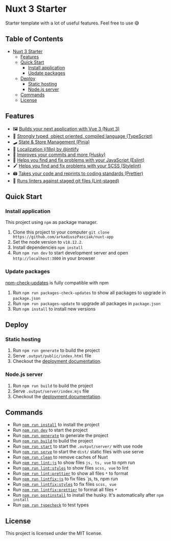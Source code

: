 # Nuxt 3 Starter

Starter template with a lot of useful features.
Feel free to use 😅

## Table of Contents

- [Nuxt 3 Starter](#nuxt-3-starter)
  - [Features](#features)
  - [Quick Start](#quick-start)
    - [Install application](#install-application)
    - [Update packages](#update-packages)
  - [Deploy](#deploy)
    - [Static hosting](#static-hosting)
    - [Node.js server](#nodejs-server)
  - [Commands](#commands)
  - [License](#license)

## Features

- 🖼 [Builds your next application with Vue 3 (Nuxt 3)](https://nuxt.com/)
- 🤖 [Strongly typed, object oriented, compiled language (TypeScript)](https://www.typescriptlang.org/)
- 🛹 [State & Store Management (Pinia)](https://pinia.vuejs.org/)
- 🚩 [Localization (i18n) by @intlify](https://v8.i18n.nuxtjs.org/)
- 🐶 [Improves your commits and more (Husky)](https://typicode.github.io/husky/)
- 🐛 [Helps you find and fix problems with your JavaScript (Eslint)](https://eslint.org/)
- 🖌 [Helps you find and fix problems with your SCSS (Stylelint)](https://stylelint.io/)
- 🖨 [Takes your code and reprints to coding standards (Prettier)](https://prettier.io/)
- 💩 [Runs linters against staged git files (Lint-staged)](https://github.com/okonet/lint-staged)

## Quick Start

### Install application

This project using `npm` as package manager.

1. Clone this project to your computer `git clone https://github.com/arkadiuszPasciak/nuxt-app`
2. Set the node version to `v18.12.2`.
3. Install dependencies `npm install`
4. Run `npm run dev` to start development server and open `http://localhost:3000` in your browser

### Update packages

[npm-check-updates](https://github.com/raineorshine/npm-check-updates) is fully compatible with npm

1. Run `npm run packages-check-updates` to show all packages to upgrade in `package.json`
2. Run `npm run packages-update` to upgrade all packages in `package.json`
3. Run `npm install` to install new versions

## Deploy

### Static hosting

1. Run `npm run generate` to build the project
2. Serve `.output/public/index.html` file
3. Checkout the [deployment documentation](https://nuxt.com/docs/getting-started/deployment#nodejs-server).

### Node.js server

1. Run `npm run build` to build the project
2. Serve `.output/server/index.mjs` file
3. Checkout the [deployment documentation](https://nuxt.com/docs/getting-started/deployment#nodejs-server).

## Commands

- Run [`npm run install`](https://docs.npmjs.com/cli/v6/commands/npm-install) to install the project
- Run [`npm run dev`](https://v3.nuxtjs.org/api/commands/dev) to start the project
- Run [`npm run generate`](https://v3.nuxtjs.org/api/commands/generate) to generate the project
- Run [`npm run build`](https://v3.nuxtjs.org/api/commands/build) to build the project
- Run [`npm run start`](https://nodejs.org/en/docs/) to start the `.output/server/` with use node
- Run [`npm run serve`](https://www.npmjs.com/package/serve) to start the `dist/` static files with use serve
- Run [`npm run clean`](https://v3.nuxtjs.org/api/commands/cleanup) to remove caches of Nuxt
- Run [`npm run lint:js`](https://eslint.org/docs/latest/user-guide/command-line-interface) to show files `js, ts, vue` to npm run
- Run [`npm run lint:styles`](https://stylelint.io/user-guide/usage/cli/) to show files `scss, vue` to lint
- Run [`npm run lint:prettier`](https://prettier.io/docs/en/cli.html) to show all files `*` to format
- Run [`npm run lintfix:js`](https://eslint.org/docs/latest/user-guide/command-line-interface) to fix files `js, ts, npm run
- Run [`npm run lintfix:styles`](https://stylelint.io/user-guide/usage/cli/) to fix files `scss, vue`
- Run [`npm run lintfix:prettier`](https://prettier.io/docs/en/cli.html) to format all files `*`
- Run [`npm run postinstall`](https://typicode.github.io/husky/#/?id=install) to install the husky. It's automatically after `npm install`
- Run [`npm run typecheck`](https://www.npmjs.com/package/vue-tsc) to test types

## License

This project is licensed under the MIT license.
